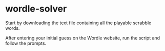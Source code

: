 # wordle-solver

Start by downloading the text file containing all the playable scrabble words.

After entering your initial guess on the Wordle website, run the script and follow the prompts.


